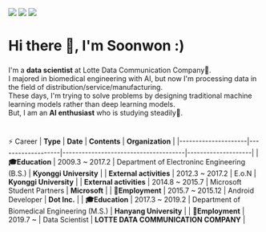 <a href="https://doubles-won.tistory.com/" target="_blank"><img src="https://img.shields.io/badge/T-Blog-orange?style=for-the-badge"/></a>
<a href="https://www.linkedin.com/in/%EC%88%9C%EC%9B%90-%EC%86%8C-bbb51b10a/" target="_blank"><img src="https://img.shields.io/badge/LinkedIn-0077B5?style=for-the-badge&logo=linkedin&logoColor=white"/></a>
<a href="https://www.instargram.com/doubles.w/" target="_blank"><img src="https://img.shields.io/badge/Instagram-E4405F?style=for-the-badge&logo=instagram&logoColor=white"/></a>
# Hi there 👋, I'm Soonwon :)
###
I'm a **data scientist** at Lotte Data Communication Company🔭.  
I majored in biomedical engineering with AI, but now I'm processing data in the field of distribution/service/manufacturing.  
These days, I'm trying to solve problems by designing traditional machine learning models rather than deep learning models.  
But, I am an **AI enthusiast** who is studying steadily🌱.  
###
#

⚡ Career
| **Type**                | **Date**              | **Contents**                             | **Organization**       |
|---------------------|-------------------|--------------------------------------|--------------------|
| **:mortar_board:Education**           | 2009.3 ~ 2017.2   | Department of Electroninc Engineering (B.S.)     | **Kyonggi University** |
| **External activities** | 2012.3 ~ 2017.2 | E.o.N                           | **Kyonggi University**               |
| **External activities** | 2014.8 ~ 2015.7   | Microsoft Student Partners | **Microsoft**              |
| **:office:Employment** | 2015.7 ~ 2015.12  | Android Developer      | **Dot Inc.**  |
| **:mortar_board:Education**  | 2017.3 ~ 2019.2  | Department of Biomedical Engineering (M.S.)      | **Hanyang University**  |
| **:office:Employment** | 2019.7 ~ | Data Scientist | **LOTTE DATA COMMUNICATION COMPANY** |
